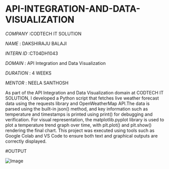 # API-INTEGRATION-AND-DATA-VISUALIZATION

*COMPANY* :CODTECH IT SOLUTION

*NAME* : DAKSHIRAJU BALAJI

*INTERN ID* :CT04DH1043

*DOMAIN* : API Integration and Data Visualization

*DURATION* : 4 WEEKS

*MENTOR* : NEELA SANTHOSH

As part of the API Integration and Data Visualization domain at CODTECH IT SOLUTION, I developed a Python script that fetches live weather forecast data using the requests library and OpenWeatherMap API.The data is parsed using the built-in json() method, and key information such as temperature and timestamps is printed using print() for debugging and verification. For visual representation, the matplotlib.pyplot library is used to plot a temperature trend graph over time, with plt.plot() and plt.show() rendering the final chart. This project was executed using tools such as Google Colab and VS Code to ensure both text and graphical outputs are correctly displayed.

#OUTPUT

![Image](https://github.com/user-attachments/assets/07e2546d-f36a-4795-b9ff-b50089940ade)
